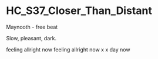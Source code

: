 # HC_S37_Closer_Than_Distant

Maynooth - free beat

Slow, pleasant, dark.

feeling allright now feeling allright now
x
x day now


